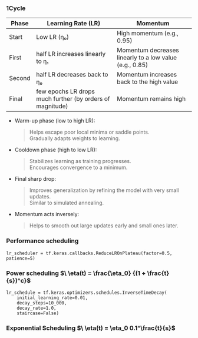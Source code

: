 ### 1Cycle 

Phase |	Learning Rate (LR)	| Momentum 
--- | --- | --- 
Start	|Low LR (η₀)	|High momentum (e.g., 0.95) 
First |half	LR increases linearly to η₁	|Momentum decreases linearly to a low value (e.g., 0.85)
Second |half	LR decreases back to η₀	|Momentum increases back to the high value
Final |few epochs	LR drops much further (by orders of magnitude)	|Momentum remains high

- Warm-up phase (low to high LR):
  >Helps escape poor local minima or saddle points.\
  >Gradually adapts weights to learning.

- Cooldown phase (high to low LR):
    >Stabilizes learning as training progresses. \
    >Encourages convergence to a minimum.

- Final sharp drop:

    >Improves generalization by refining the model with very small updates. \
    >Similar to simulated annealing.

- Momentum acts inversely:
    >Helps to smooth out large updates early and small ones later.

### Performance scheduling 
```
lr_scheduler = tf.keras.callbacks.ReduceLROnPlateau(factor=0.5, patience=5)
```

### Power scheduling        $\ \eta(t) = \frac{\eta_0} {(1 + \frac{t}{s})^c}$
```
lr_schedule = tf.keras.optimizers.schedules.InverseTimeDecay(
    initial_learning_rate=0.01,
    decay_steps=10_000,
    decay_rate=1.0,
    staircase=False)
```

### Exponential Scheduling  $\ \eta(t) = \eta_0 0.1^\frac{t}{s}$
